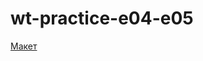# wt-practice-e04-e05

[Макет](https://www.figma.com/file/4ARSHk4HxeK4JyplXevvIf/Wireframing-in-Figma?type=design&node-id=0-817&mode=design&t=2ojF3DJI6PRg6J0e-0)

